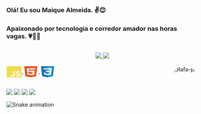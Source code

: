 ### Olá! Eu sou Maique Almeida. ✌️😊
### Apaixonado por tecnologia e corredor amador nas horas vagas. 💗🏃‍♂️
<br>

<div align="center">
  <a href="https://github.com/MaiqueSilva">
  <img height="180em" src="https://github-readme-stats.vercel.app/api?username=MaiqueSilva&show_icons=true&theme=radical&include_all_commits=true&count_private=true"/>
  <img height="180em" src="https://github-readme-stats.vercel.app/api/top-langs/?username=MaiqueSilva&layout=compact&langs_count=7&theme=radical"/>
</div>

<div style="display: inline_block"><br>
  <img align="center" alt="Rafa-Js" height="30" width="40" src="https://raw.githubusercontent.com/devicons/devicon/master/icons/javascript/javascript-plain.svg">
  <img align="center" alt="Rafa-HTML" height="30" width="40" src="https://raw.githubusercontent.com/devicons/devicon/master/icons/html5/html5-original.svg">
  <img align="center" alt="Rafa-CSS" height="30" width="40" src="https://raw.githubusercontent.com/devicons/devicon/master/icons/css3/css3-original.svg">
  <img align="right" alt="Rafa-pic" height="150" style="border-radius:50px;" src="https://media.tenor.com/6qsDAP2bLQgAAAAC/homework-work.gif">
</div>

##

<div> 
 <a href="https://www.linkedin.com/in/maique-almeida-da-silva-856447181/" target="_blank"><img src="https://img.shields.io/badge/-LinkedIn-%230077B5?style=for-the-badge&logo=linkedin&logoColor=white" target="_blank"></a> 
     <a href = "mailto:maique.almeida@hotmail.com"><img src="https://img.shields.io/badge/-Gmail-%23333?style=for-the-badge&logo=gmail&logoColor=white" target="_blank"></a>
   <a href="https://www.instagram.com/maique.silva2/" target="_blank"><img src="https://img.shields.io/badge/-Instagram-%23E4405F?style=for-the-badge&logo=instagram&logoColor=white" target="_blank"></a>
     <a href = "https://github.com/MaiqueSilva"><img src="https://img.shields.io/badge/GitHub-100000?style=for-the-badge&logo=github&logoColor=white" target="_blank"></a>
  
</div>

![Snake animation](https://github.com/MaiqueSilva/MaiqueSilva/blob/output/github-contribution-grid-snake.svg)
